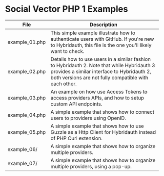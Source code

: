 Social Vector PHP 1 Examples
======================

| File           | Description                                                                                                                                                                                       |
|----------------|---------------------------------------------------------------------------------------------------------------------------------------------------------------------------------------------------|
| example_01.php | This simple example illustrate how to authenticate users with GitHub. If you're new to Hybridauth, this file is the one you'll likely want to check.                                              |
| example_02.php | Details how to use users in a similar fashion to Hybridauth 2. Note that while Hybridauth 3 provides a similar interface to Hybridauth 2, both versions are not fully compatible with each other. |
| example_03.php | An example on how use Access Tokens to access providers APIs, and how to setup custom API endpoints.                                                                                              |
| example_04.php | A simple example that shows how to connect users to providers using OpenID.                                                                                                                       |
| example_05.php | A simple example that shows how to use Guzzle as a Http Client for Hybridauth instead of PHP Curl extension.                                                                                      |
| example_06/    | A simple example that shows how to organize multiple providers.                                                                                                                                   |
| example_07/    | A simple example that shows how to organize multiple providers, using a pop-up.                                                                                                                   |
